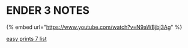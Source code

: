 # ENDER 3 NOTES



{% embed url="https://www.youtube.com/watch?v=N9aWBjbj3Ag" %}



[easy prints 7 list](https://www.youtube.com/watch?v=fq2IKp3jeaY)

